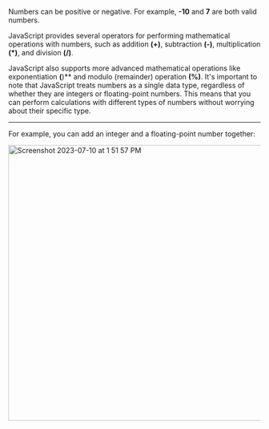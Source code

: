 Numbers can be positive or negative. For example, **-10** and **7** are both valid numbers.

JavaScript provides several operators for performing mathematical operations with numbers, such as addition **(+)**, subtraction **(-)**, multiplication **(*)**, and division **(/)**.

JavaScript also supports more advanced mathematical operations like exponentiation **(**)** and modulo (remainder) operation **(%)**.
It's important to note that JavaScript treats numbers as a single data type, regardless of whether they are integers or floating-point numbers. This means that you can perform calculations with different types of numbers without worrying about their specific type.


***


For example, you can add an integer and a floating-point number together:

<img width="550" alt="Screenshot 2023-07-10 at 1 51 57 PM" src="https://github.com/ERA-Solutions-LLC/JavaScript-Intermediate-Assignments/assets/92329761/258c7db6-da90-4a82-80a2-b5bef27feda3">

